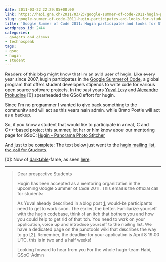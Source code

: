 ```yaml
---
date: 2011-03-22 22:29:05+00:00
link: https://habi.gna.ch/2011/03/23/google-summer-of-code-2011-hugin-participates-and-looks-for-students/
slug: google-summer-of-code-2011-hugin-participates-and-looks-for-students
title: 'Google Summer of Code 2011: Hugin participates and looks for Students'
wordpress_id: 2444
categories:
- gadgets and gizmos
- technospeak
tags:
- gsoc
- hugin
- student
---
```


Readers of this blog might know that I'm an avid user of [hugin](http://hugin.sourceforge.net/).
Like every year since 2007, hugin participates in the [Google Summer of Code](http://www.google-melange.com/), a global program that offers student developers stipends to write code for various open source software projects.
In the past years [Yuval Levy](http://panospace.wordpress.com/) and [Alexandre Prokudine](http://prokoudine.info/) [0] spearheaded the GSoC effort for hugin.

Since I'm no programmer I wanted to give back something to the community and will act as this years main admin, while [Bruno Postle](http://www.bruno.postle.net/) will act as a backup.

So, if you know a student that would like to participate in a neat, C and C++-based project this summer, let her or him know about our mentoring page for GSoC: [Hugin - Panorama Photo Stitcher](http://www.google-melange.com/gsoc/org/show/google/gsoc2011/hugin)

And just to be complete: The text below just went to the [hugin mailing list](http://groups.google.com/d/forum/hugin-ptx), [the call for Students](https://groups.google.com/g/hugin-ptx/c/mQZypJEwxF4/m/af2IZ1r9_QoJ).

[0]: Now of [darktable](http://darktable.sourceforge.net/)-fame, as seen [here](https://web.archive.org/web/20110323/http://prokoudine.info/blog/2011/03/darktable-in-gsoc2011/).

----

> Dear prospective Students
>
> Hugin has been accepted as a mentoring organization in the upcoming Google Summer of Code 2011. This email is the official call for students:
>
>  As Yuval already described in a blog post [1], would-be participants need to get to work soon.
>  The earlier, the better.
>  Familiarize yourself with the hugin codebase, think of an itch that bothers you and how you could help to get rid of that itch.
>  You need to work on your application, voice up and introduce yourself to the mailing list.
>  We have a dedicated page on the panotools wiki that describes the way to go [2].
>  Remember, the deadline for your application is April 8 19:00 UTC, this is in two and a half weeks!
>
>  Looking forward to hear from you
>  For the whole hugin-team
>  Habi, GSoC-Admin
>
>  [1]: http://wp.me/paLeH-xE
> 
